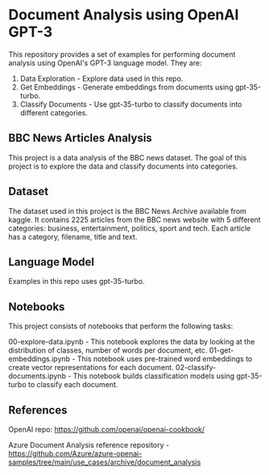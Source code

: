 # Document Analysis using OpenAI GPT-3
This repository provides a set of examples for performing document analysis using OpenAI's GPT-3 language model. They are:

1. Data Exploration - Explore data used in this repo.
2. Get Embeddings - Generate embeddings from documents using gpt-35-turbo.
3. Classify Documents - Use gpt-35-turbo to classify documents into different categories.

## BBC News Articles Analysis
This project is a data analysis of the BBC news dataset. The goal of this project is to explore the data and classify documents into categories.

## Dataset
The dataset used in this project is the BBC News Archive available from kaggle. It contains 2225 articles from the BBC news website with 5 different categories: business, entertainment, politics, sport and tech. Each article has a category, filename, title and text.

## Language Model
Examples in this repo uses gpt-35-turbo.

## Notebooks
This project consists of notebooks that perform the following tasks:

00-explore-data.ipynb - This notebook explores the data by looking at the distribution of classes, number of words per document, etc.
01-get-embeddings.ipynb - This notebook uses pre-trained word embeddings to create vector representations for each document.
02-classify-documents.ipynb - This notebook builds classification models using gpt-35-turbo to classify each document.

## References
OpenAI repo: https://github.com/openai/openai-cookbook/

Azure Document Analysis reference repository - https://github.com/Azure/azure-openai-samples/tree/main/use_cases/archive/document_analysis
